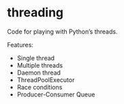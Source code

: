 # threading

Code for playing with Python’s threads.

Features:
- Single thread
- Multiple threads
- Daemon thread
- ThreadPoolExecutor
- Race conditions
- Producer-Consumer Queue